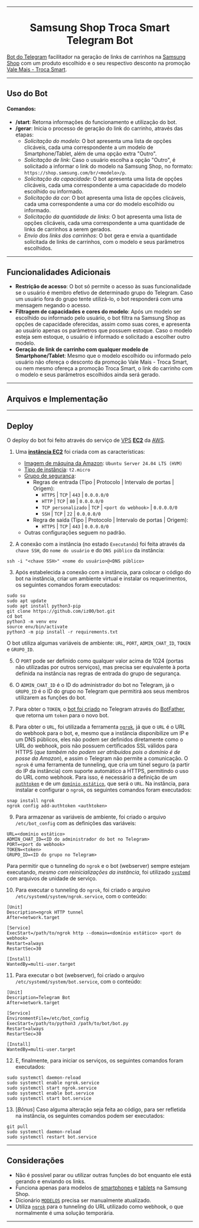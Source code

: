 <hr>

<div align="center">

  # Samsung Shop Troca Smart Telegram Bot

</div>

[Bot do Telegram](https://core.telegram.org/bots) facilitador na geração de links de carrinhos na [Samsung Shop](https://www.samsung.com/br/) com um produto escolhido e o seu respectivo desconto na promoção [Vale Mais - Troca Smart](https://www.samsung.com/br/trade-in/).

<hr>

## Uso do Bot

#### Comandos:
- **/start**: Retorna informações do funcionamento e utilização do bot.
- **/gerar**: Inicia o processo de geração do link do carrinho, através das etapas:
  - *Solicitação do modelo*: O bot apresenta uma lista de opções clicáveis, cada uma correspondente a um modelo de Smartphone/Tablet, além de uma opção extra "Outro".
  - *Solicitação de link*: Caso o usuário escolha a opção "Outro", é solicitado a informar o link do modelo na Samsung Shop, no formato: `https://shop.samsung.com/br/<modelo>/p`.
  - *Solicitação da capacidade*: O bot apresenta uma lista de opções clicáveis, cada uma correspondente a uma capacidade do modelo escolhido ou informado.
  - *Solicitação da cor*: O bot apresenta uma lista de opções clicáveis, cada uma correspondente a uma cor do modelo escolhido ou informado.
  - *Solicitação da quantidade de links*: O bot apresenta uma lista de opções clicáveis, cada uma correspondente a uma quantidade de links de carrinhos a serem gerados.
  - *Envio dos links dos carrinhos*: O bot gera e envia a quantidade solicitada de links de carrinhos, com o modelo e seus parâmetros escolhidos.

<hr>

## Funcionalidades Adicionais

- **Restrição de acesso**: O bot só permite o acesso às suas funcionalidade se o usuário é membro efetivo de determinado grupo do Telegram. Caso um usuário fora do grupo tente utilizá-lo, o bot responderá com uma mensagem negando o acesso.
- **Filtragem de capacidades e cores do modelo**: Após um modelo ser escolhido ou informado pelo usuário, o bot filtra na Samsung Shop as opções de capacidade oferecidas, assim como suas cores, e apresenta ao usuário apenas os parâmetros que possuem estoque. Caso o modelo esteja sem estoque, o usuário é informado e solicitado a escolher outro modelo.
- **Geração de link de carrinho com qualquer modelo de Smartphone/Tablet**: Mesmo que o modelo escolhido ou informado pelo usuário não ofereça o desconto da promoção Vale Mais - Troca Smart, ou nem mesmo ofereça a promoção Troca Smart, o link do carrinho com o modelo e seus parâmetros escolhidos ainda será gerado.

<hr>

## Arquivos e Implementação

<hr>

## Deploy

O deploy do bot foi feito através do serviço de [VPS](https://aws.amazon.com/pt/what-is/vps/) [**EC2**](https://docs.aws.amazon.com/pt_br/AWSEC2/latest/UserGuide/concepts.html) da [AWS](https://aws.amazon.com/pt/).

1. Uma [**instância EC2**](https://console.aws.amazon.com/ec2/home) foi criada com as características:
    - [Imagem de máquina da Amazon](https://docs.aws.amazon.com/pt_br/AWSEC2/latest/UserGuide/AMIs.html): `Ubuntu Server 24.04 LTS (HVM)`
    - [Tipo de instância](https://docs.aws.amazon.com/pt_br/AWSEC2/latest/UserGuide/instance-types.html): `t2.micro`
    - [Grupo de segurança](https://docs.aws.amazon.com/pt_br/vpc/latest/userguide/vpc-security-groups.html):
      - Regras de entrada (Tipo | Protocolo | Intervalo de portas | Origem):
        - `HTTPS` | `TCP` | `443` | `0.0.0.0/0`
        - `HTTP` | `TCP` | `80` | `0.0.0.0/0`
        - `TCP personalizado` | `TCP` | `<port do webhook>` | `0.0.0.0/0`
        - `SSH` | `TCP` | `22` | `0.0.0.0/0`
      - Regra de saída (Tipo | Protocolo | Intervalo de portas | Origem):
        - `HTTPS` | `TCP` | `443` | `0.0.0.0/0`
    - Outras configurações seguem no padrão.

2. A conexão com a instância (no estado `Executando`) foi feita através da `chave SSH`, do `nome do usuário` e do `DNS público` da instância:
```
ssh -i "<chave SSH>" <nome do usuário>@<DNS público>
```

3. Após estabelecida a conexão com a instância, para colocar o código do bot na instância, criar um ambiente virtual e instalar os requerimentos, os seguintes comandos foram executados:
```
sudo su
sudo apt update
sudo apt install python3-pip
git clone https://github.com/iz00/bot.git
cd bot
python3 -m venv env
source env/bin/activate
python3 -m pip install -r requirements.txt
```

O bot utiliza algumas variáveis de ambiente: `URL`, `PORT`, `ADMIN_CHAT_ID`, `TOKEN` e `GRUPO_ID`.

5. O `PORT` pode ser definido como qualquer valor acima de 1024 (portas não utilizadas por outros serviços), mas precisa ser equivalente à porta definida na instância nas regras de entrada do grupo de segurança.

6. O `ADMIN_CHAT_ID` é o ID do administrador do bot no Telegram, já o `GRUPO_ID` é o ID do grupo no Telegram que permitirá aos seus membros utilizarem as funções do bot.

7. Para obter o `TOKEN`, o [bot foi criado](https://core.telegram.org/bots/tutorial#obtain-your-bot-token) no Telegram através do [BotFather](https://t.me/BotFather), que retorna um `token` para o novo bot.

8. Para obter o `URL`, foi utilizada a ferramenta [`ngrok`](https://ngrok.com), já que o `URL` é o URL do webhook para o bot, e, mesmo que a instância disponibilize um IP e um DNS públicos, eles não podem ser definidos diretamente como o URL do webhook, pois não possuem certificados SSL válidos para HTTPS (*que também não podem ser atribuídos pois o domínio é de posse da Amazon*), e assim o Telegram não permite a comunicação. O `ngrok` é uma ferramenta de tunneling, que cria um túnel seguro (a partir do IP da instância) com suporte automático a HTTPS, permitindo o uso do URL como webhook. Para isso, é necessário a definição de um [`authtoken`](https://dashboard.ngrok.com/get-started/your-authtoken) e de um [`domínio estático`](https://dashboard.ngrok.com/cloud-edge/domains), que será o `URL`. Na instância, para instalar e configurar o `ngrok`, os seguintes comandos foram executados:
```
snap install ngrok
ngrok config add-authtoken <authtoken>
```

9. Para armazenar as variáveis de ambiente, foi criado o arquivo `/etc/bot_config` com as definições das variáveis:
```
URL=<domínio estático>
ADMIN_CHAT_ID=<ID do administrador do bot no Telegram>
PORT=<port do webhook>
TOKEN=<token>
GRUPO_ID=<ID do grupo no Telegram>
```

Para permitir que o tunneling do `ngrok` e o bot (webserver) sempre estejam executando, *mesmo com reinicializações da instância*, foi utilizado [`systemd`](https://systemd.io) com arquivos de unidade de serviço.

10. Para executar o tunneling do `ngrok`, foi criado o arquivo `/etc/systemd/system/ngrok.service`, com o conteúdo:
```
[Unit]
Description=ngrok HTTP tunnel
After=network.target

[Service]
ExecStart=/path/to/ngrok http --domain=<domínio estático> <port do webhook>
Restart=always
RestartSec=30

[Install]
WantedBy=multi-user.target
```

11. Para executar o bot (webserver), foi criado o arquivo `/etc/systemd/system/bot.service`, com o conteúdo:
```
[Unit]
Description=Telegram Bot
After=network.target

[Service]
EnvironmentFile=/etc/bot_config
ExecStart=/path/to/python3 /path/to/bot/bot.py
Restart=always
RestartSec=30

[Install]
WantedBy=multi-user.target
```

12. E, finalmente, para iniciar os serviços, os seguintes comandos foram executados:
```
sudo systemctl daemon-reload
sudo systemctl enable ngrok.service
sudo systemctl start ngrok.service
sudo systemctl enable bot.service
sudo systemctl start bot.service
```

13. [*Bônus*] Caso alguma alteração seja feita ao código, para ser refletida na instância, os seguintes comandos podem ser executados:
```
git pull
sudo systemctl daemon-reload
sudo systemctl restart bot.service
```

<hr>

## Considerações

- Não é possível parar ou utilizar outras funções do bot enquanto ele está gerando e enviando os links.
- Funciona apenas para modelos de [smartphones](https://www.samsung.com/br/smartphones/) e [tablets](https://www.samsung.com/br/tablets/) na Samsung Shop.
- Dicionário [`MODELOS`](https://github.com/iz00/bot/blob/main/modelos.py) precisa ser manualmente atualizado.
- Utiliza [`ngrok`](https://ngrok.com) para o tunneling do URL utilizado como webhook, o que normalmente é uma solução temporária.

<hr>
